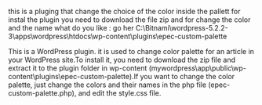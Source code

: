 this is a pluging that change the choice of the color inside the pallett for instal the plugin you need to download the file zip and for change the color and the name what do you like : go her C:\Bitnami\wordpress-5.2.2-3\apps\wordpress\htdocs\wp-content\plugins\epec-custom-palette

This is a WordPress plugin. it is used to change color palette for an article in your WordPress site.To install it, you need to download the zip file and extract it to the plugin folder in wp-content (mywordpress\app\public\wp-content\plugins\epec-custom-palette).If you want to change the color palette, just change the colors and their names in the php file (epec-custom-palette.php), and edit the style.css file.
